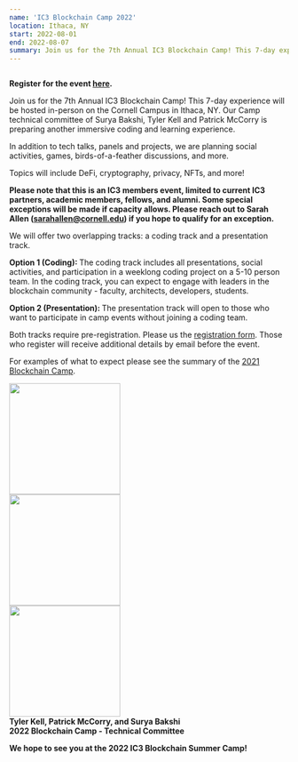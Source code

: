 ```yaml
---
name: 'IC3 Blockchain Camp 2022'
location: Ithaca, NY
start: 2022-08-01
end: 2022-08-07
summary: Join us for the 7th Annual IC3 Blockchain Camp! This 7-day experience will be hosted in-person on the Cornell Campus in Ithaca, NY. Our camp technical committee of Suryia Bakshi, Tyler Kell and Patrick McCorry is preparing another immersive coding and learning experience.   
---
```


<div class="ui piled segment">
  <img class="ui centered image" src="../images/events/blockchain-camp-2022/ic3 logo new.png" alt="" />
</div>


<strong> Register for the event <a href="https://docs.google.com/forms/d/e/1FAIpQLScZlV2vzok4o3oCMprgcvhwpn2hVwJbt1zYplSw0-SOgxA0Fg/viewform">here</a>. </strong>


Join us for the 7th Annual IC3 Blockchain Camp! This 7-day experience will be hosted in-person on the Cornell Campus in Ithaca, NY. Our Camp technical committee of Surya Bakshi, Tyler Kell and Patrick McCorry is preparing another immersive coding and learning experience.

In addition to tech talks, panels and projects, we are planning social activities, games, birds-of-a-feather discussions, and more.

Topics will include DeFi, cryptography, privacy, NFTs, and more!

<strong> Please note that this is an IC3 members event, limited to current IC3 partners, academic members, fellows, and alumni. Some special exceptions will be made if capacity allows. Please reach out to Sarah Allen (<a href="mailto:sarahallen@cornell.edu">sarahallen@cornell.edu</a>) if you hope to qualify for an exception. </strong>

We will offer two overlapping tracks: a coding track and a presentation track.

  <strong> Option 1 (Coding): </strong> The coding track includes all presentations, social activities, and participation in a weeklong coding project on a 5-10 person team. In the coding track, you can expect to engage with leaders in the blockchain community - faculty, architects, developers, students.
  
  <strong> Option 2 (Presentation): </strong> The presentation track will open to those who want to participate in camp events without joining a coding team.
  
  Both tracks require pre-registration. Please us the <a href="https://docs.google.com/forms/d/e/1FAIpQLScZlV2vzok4o3oCMprgcvhwpn2hVwJbt1zYplSw0-SOgxA0Fg/viewform">registration form</a>. Those who register will receive additional details by email before the event. 
  
  For examples of what to expect please see the summary of the <a href="https://www.initc3.org/events/2021-07-25-ic3-blockchain-summer-camp">2021 Blockchain Camp</a>.
  
  
  
  <div class="ui center aligned basic segment">
    <div class="ui centered image">
      <img class="ui image" src="../images/events/blockchain-camp-2022/tylerkell.jpg" alt="" width="200"/>
    </div>
    <div class="ui centered image">
      <img class="ui image" src="../images/events/blockchain-camp-2022/paddy.jpg" alt="" width="200"/>
    </div>
    <div class="ui centered image">
      <img class="ui image" src="../images/events/blockchain-camp-2022/bakshi.png" alt="" width="200"/>
    </div>
    <div class="ui bottom attached message">
      <strong> Tyler Kell, Patrick McCorry, and Surya Bakshi <br>
      2022 Blockchain Camp - Technical Committee </strong><br>
    </div>
  </div>
  
  
  
  <strong> We hope to see you at the 2022 IC3 Blockchain Summer Camp! </strong>
  
